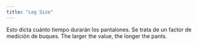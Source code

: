 ```yaml
---
title: "Leg Size"
---
```


Esto dicta cuánto tiempo durarán los pantalones. Se trata de un factor de medición de buques. The larger the value, the longer the pants.




